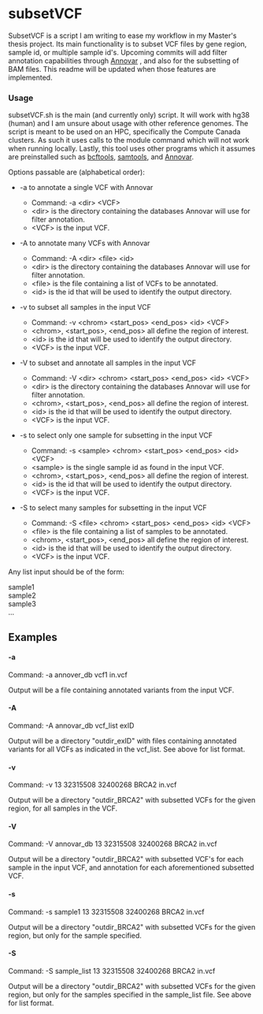 # subsetVCF 

SubsetVCF is a script I am writing to ease my workflow in my Master's thesis 
project. Its main functionality is to subset VCF files by gene region, sample
id, or multiple sample id's. Upcoming commits will add filter annotation 
capabilities through [Annovar](https://annovar.openbioinformatics.org/en/latest/)
, and also for the subsetting of BAM files. This readme will be updated when those 
features are implemented. 

### Usage

subsetVCF.sh is the main (and currently only) script. It will work with hg38 
(human) and I am unsure about usage with other reference genomes. The script is 
meant to be used on an HPC, specifically the Compute Canada clusters. As such
it uses calls to the module command which will not work when running locally. 
Lastly, this tool uses other programs which it assumes are preinstalled such
as [bcftools](https://samtools.github.io/bcftools/howtos/index.html), 
[samtools](http://www.htslib.org/), and [Annovar](https://annovar.openbioinformatics.org/en/latest/). 

Options passable are (alphabetical order): 

- -a to annotate a single VCF with Annovar 
    - Command: -a \<dir> \<VCF> 
    - \<dir> is the directory containing the databases Annovar will use for 
    filter annotation. 
    - \<VCF> is the input VCF. 

- -A to annotate many VCFs with Annovar 
    - Command: -A \<dir> \<file> \<id>
    - \<dir> is the directory containing the databases Annovar will use for 
    filter annotation. 
    - \<file> is the file containing a list of VCFs to be annotated.
    - \<id> is the id that will be used to identify the output directory.

- -v to subset all samples in the input VCF 
    - Command: -v \<chrom> \<start_pos> \<end_pos> \<id> \<VCF> 
    - \<chrom>, <start_pos>, <end_pos> all define the region of interest. 
    - \<id> is the id that will be used to identify the output directory.
    - \<VCF> is the input VCF.

- -V to subset and annotate all samples in the input VCF 
    - Command: -V \<dir> \<chrom> \<start_pos> \<end_pos> \<id> \<VCF>
    - \<dir> is the directory containing the databases Annovar will use for 
    filter annotation. 
    - \<chrom>, <start_pos>, <end_pos> all define the region of interest. 
    - \<id> is the id that will be used to identify the output directory.
    - \<VCF> is the input VCF.

- -s to select only one sample for subsetting in the input VCF 
    - Command: -s \<sample> \<chrom> \<start_pos> \<end_pos> \<id> \<VCF> 
    - \<sample> is the single sample id as found in the input VCF.
    - \<chrom>, <start_pos>, <end_pos> all define the region of interest. 
    - \<id> is the id that will be used to identify the output directory.
    - \<VCF> is the input VCF. 

- -S to select many samples for subsetting in the input VCF 
    - Command: -S \<file> \<chrom> \<start_pos> \<end_pos> \<id> \<VCF>
    - \<file> is the file containing a list of samples to be annotated.
    - \<chrom>, <start_pos>, <end_pos> all define the region of interest. 
    - \<id> is the id that will be used to identify the output directory.
    - \<VCF> is the input VCF. 

Any list input should be of the form: 

sample1\
sample2\
sample3\
...

## Examples

#### -a 

Command: -a annover_db vcf1 in.vcf 

Output will be a file containing annotated variants from the input VCF. 

#### -A 

Command: -A annovar_db vcf_list exID

Output will be a directory "outdir_exID" with files containing annotated variants
for all VCFs as indicated in the vcf_list. See above for list format. 

#### -v 

Command: -v 13 32315508 32400268 BRCA2 in.vcf 

Output will be a directory "outdir_BRCA2" with subsetted VCFs for the given region, 
for all samples in the VCF. 

#### -V 

Command: -V annovar_db 13 32315508 32400268 BRCA2 in.vcf 

Output will be a directory "outdir_BRCA2" with subsetted VCF's for each sample in 
the input VCF, and annotation for each aforementioned subsetted VCF.

#### -s 

Command: -s sample1 13 32315508 32400268 BRCA2 in.vcf  

Output will be a directory "outdir_BRCA2" with subsetted VCFs for the given region, 
but only for the sample specified. 

#### -S 

Command: -S sample_list 13 32315508 32400268 BRCA2 in.vcf 

Output will be a directory "outdir_BRCA2" with subsetted VCFs for the given region, 
but only for the samples specified in the sample_list file. See above for list format.  


